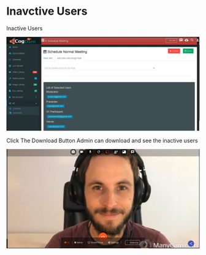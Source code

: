 # Inavctive Users

Inactive Users

![](../../.gitbook/assets/image%20%2871%29.png)

Click The Download Button Admin can download and see the inactive users

![](../../.gitbook/assets/image%20%28133%29.png)



